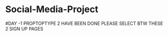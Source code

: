 # Social-Media-Project


#DAY -1 PROPTOPTYPE 2 HAVE BEEN DONE PLEASE SELECT BTW THESE 2 SIGN UP PAGES